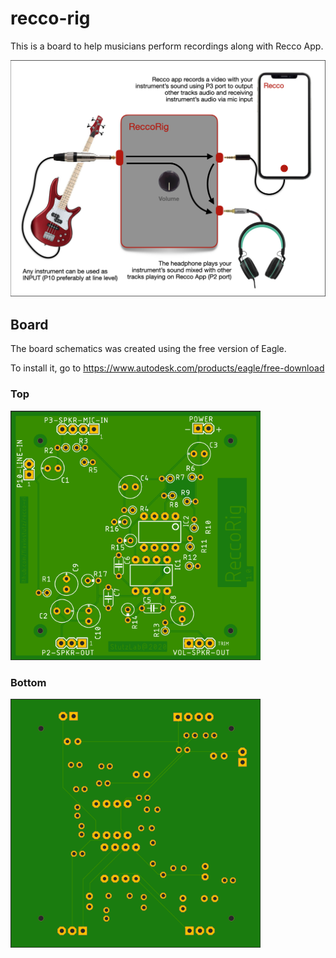 # recco-rig
This is a board to help musicians perform recordings along with Recco App.

<img src="connections.png" width="700" />

## Board

The board schematics was created using the free version of Eagle.

To install it, go to https://www.autodesk.com/products/eagle/free-download

### Top
<img src="board-top.png" width="400" />

### Bottom
<img src="board-bottom.png"  width="400" />


